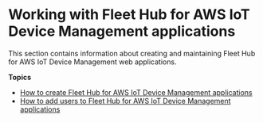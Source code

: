 # Working with Fleet Hub for AWS IoT Device Management applications<a name="aws-iot-monitor-admin-work-with-apps"></a>

This section contains information about creating and maintaining Fleet Hub for AWS IoT Device Management web applications\.

**Topics**
+ [How to create Fleet Hub for AWS IoT Device Management applications](aws-iot-monitor-admin-work-with-apps-create.md)
+ [How to add users to Fleet Hub for AWS IoT Device Management applications](aws-iot-monitor-admin-work-with-apps-add-users.md)